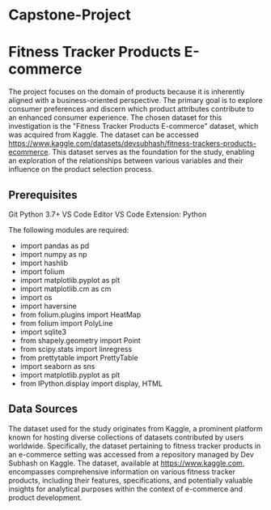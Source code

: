 # Capstone-Project

# Fitness Tracker Products E-commerce

The project focuses on the domain of products because it is inherently aligned with a business-oriented perspective. The primary goal is to explore consumer preferences and discern which product attributes contribute to an enhanced consumer experience. The chosen dataset for this investigation is the "Fitness Tracker Products E-commerce" dataset, which was acquired from Kaggle. The dataset can be accessed https://www.kaggle.com/datasets/devsubhash/fitness-trackers-products-ecommerce. This dataset serves as the foundation for the study, enabling an exploration of the relationships between various variables and their influence on the product selection process.

## Prerequisites

Git
Python 3.7+ 
VS Code Editor
VS Code Extension: Python 


The following modules are required:

- import pandas as pd
- import numpy as np
- import hashlib
- import folium
- import matplotlib.pyplot as plt
- import matplotlib.cm as cm
- import os
- import haversine
- from folium.plugins import HeatMap
- from folium import PolyLine
- import sqlite3
- from shapely.geometry import Point
- from scipy.stats import linregress
- from prettytable import PrettyTable
- import seaborn as sns
- import matplotlib.pyplot as plt
- from IPython.display import display, HTML

## Data Sources
The dataset used for the study originates from Kaggle, a prominent platform known for hosting diverse collections of datasets contributed by users worldwide. Specifically, the dataset pertaining to fitness tracker products in an e-commerce setting was accessed from a repository managed by Dev Subhash on Kaggle. The dataset, available at https://www.kaggle.com, encompasses comprehensive information on various fitness tracker products, including their features, specifications, and potentially valuable insights for analytical purposes within the context of e-commerce and product development.

